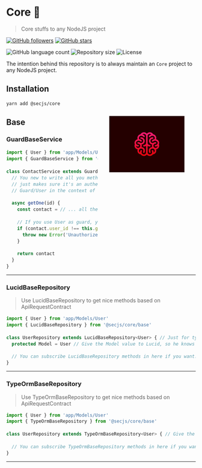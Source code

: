# Core 🧠

> Core stuffs to any NodeJS project

[![GitHub followers](https://img.shields.io/github/followers/jlenon7.svg?style=social&label=Follow&maxAge=2592000)](https://github.com/jlenon7?tab=followers)
[![GitHub stars](https://img.shields.io/github/stars/secjs/core.svg?style=social&label=Star&maxAge=2592000)](https://github.com/secjs/core/stargazers/)

<p>
  <img alt="GitHub language count" src="https://img.shields.io/github/languages/count/secjs/core?style=for-the-badge&logo=appveyor">

  <img alt="Repository size" src="https://img.shields.io/github/repo-size/secjs/core?style=for-the-badge&logo=appveyor">

  <img alt="License" src="https://img.shields.io/badge/license-MIT-brightgreen?style=for-the-badge&logo=appveyor">
</p>

The intention behind this repository is to always maintain an `Core` project to any NodeJS project.

<img src=".github/core.jpg" width="200px" align="right" hspace="30px" vspace="100px">

## Installation

```bash
yarn add @secjs/core
```

## Base

### GuardBaseService

```js
import { User } from 'app/Models/User'
import { GuardBaseService } from '@secjs/core/base'

class ContactService extends GuardBaseService<User> { 
  // You new to write all you methods in here, GuardBaseService
  // just makes sure it's an authenticated request and save the
  // Guard/User in the context of the service.

  async getOne(id) {
    const contact = // ... all the logic to get an Contact

    // If you use User as guard, you can access this.guard.user.id or this.guard.id
    if (contact.user_id !== this.guard.user.id) {
      throw new Error('Unauthorized')
    }

    return contact
  }
}
```

---

### LucidBaseRepository

> Use LucidBaseRepository to get nice methods based on ApiRequestContract

```js
import { User } from 'app/Models/User'
import { LucidBaseRepository } from '@secjs/core/base'

class UserRepository extends LucidBaseRepository<User> { // Just for types
  protected Model = User // Give the Model value to Lucid, so he knows what to work with
  
  // You can subscribe LucidBaseRepository methods in here if you want!  
}
```

---

### TypeOrmBaseRepository

> Use TypeOrmBaseRepository to get nice methods based on ApiRequestContract

```js
import { User } from 'app/Models/User'
import { TypeOrmBaseRepository } from '@secjs/core/base'

class UserRepository extends TypeOrmBaseRepository<User> { // Give the Model type to TypeOrm so he knows what to work with

  // You can subscribe TypeOrmBaseRepository methods in here if you want!  
}
```

---
